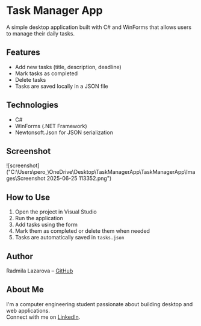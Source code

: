 # Task Manager App

A simple desktop application built with C# and WinForms that allows users to manage their daily tasks.

## Features
- Add new tasks (title, description, deadline)
- Mark tasks as completed
- Delete tasks
- Tasks are saved locally in a JSON file

## Technologies
- C#
- WinForms (.NET Framework)
- Newtonsoft.Json for JSON serialization

## Screenshot
![screenshot]("C:\Users\pero_\OneDrive\Desktop\TaskManagerApp\TaskManagerApp\Images\Screenshot 2025-06-25 113352.png")

## How to Use
1. Open the project in Visual Studio
2. Run the application
3. Add tasks using the form
4. Mark them as completed or delete them when needed
5. Tasks are automatically saved in `tasks.json`


## Author
Radmila Lazarova – [GitHub](https://github.com/radmilalazarova)

## About Me
I'm a computer engineering student passionate about building desktop and web applications.  
Connect with me on [LinkedIn](https://www.linkedin.com/in/radmila-l-a285ab310).

